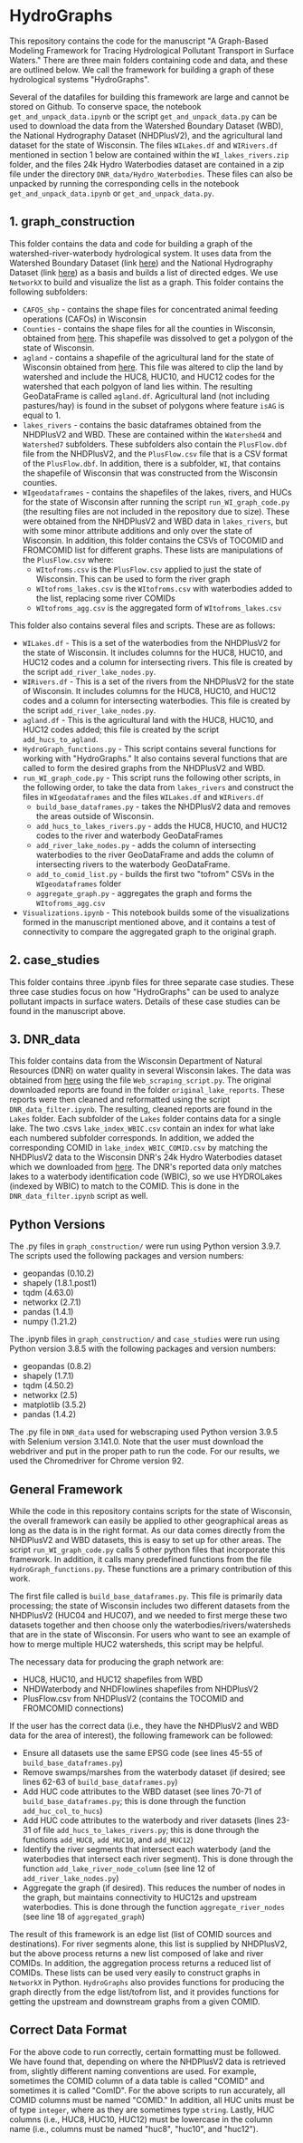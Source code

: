 # HydroGraphs

This repository contains the code for the manuscript "A Graph-Based Modeling Framework for Tracing Hydrological Pollutant Transport in Surface Waters." There are three main folders containing code and data, and these are outlined below. We call the framework for building a graph of these hydrological systems "HydroGraphs".

Several of the datafiles for building this framework are large and cannot be stored on Github. To conserve space, the notebook `get_and_unpack_data.ipynb` or the script `get_and_unpack_data.py` can be used to download the data from the Watershed Boundary Dataset (WBD), the National Hydrography Dataset (NHDPlusV2), and the agricultural land dataset for the state of Wisconsin. The files `WILakes.df` and `WIRivers.df` mentioned in section 1 below are contained within the `WI_lakes_rivers.zip` folder, and the files 24k Hydro Waterbodies dataset are contained in a zip file under the directory `DNR_data/Hydro_Waterbodies`. These files can also be unpacked by running the corresponding cells in the notebook `get_and_unpack_data.ipynb` or `get_and_unpack_data.py`. 

## 1. graph_construction
This folder contains the data and code for building a graph of the watershed-river-waterbody hydrological system. It uses data from the Watershed Boundary Dataset (link [here](https://apps.nationalmap.gov/downloader/#/)) and the National Hydrography Dataset (link [here](https://www.epa.gov/waterdata/get-nhdplus-national-hydrography-dataset-plus-data)) as a basis and builds a list of directed edges. We use `NetworkX` to build and visualize the list as a graph. This folder contains the following subfolders:

* `CAFOS_shp` - contains the shape files for concentrated animal feeding operations (CAFOs) in Wisconsin
* `Counties` - contains the shape files for all the counties in Wisconsin, obtained from [here](https://data-wi-dnr.opendata.arcgis.com/datasets/wi-dnr::county-boundaries-24k/about). This shapefile was dissolved to get a polygon of the state of Wisconsin. 
* `agland` - contains a shapefile of the agricultural land for the state of Wisconsin obtained from [here](https://doi.org/10.15482/USDA.ADC/1520625). This file was altered to clip the land by watershed and include the HUC8, HUC10, and HUC12 codes for the watershed that each polgyon of land lies within. The resulting GeoDataFrame is called `agland.df`. Agricultural land (not including pastures/hay) is found in the subset of polygons where feature `isAG` is equal to 1.
* `lakes_rivers` - contains the basic dataframes obtained from the NHDPlusV2 and WBD. These are contained within the `Watershed4` and `Watershed7` subfolders. These subfolders also contain the `PlusFlow.dbf` file from the NHDPlusV2, and the `PlusFlow.csv` file that is a CSV format of the `PlusFlow.dbf`. In addition, there is a subfolder, `WI`, that contains the shapefile of Wisconsin that was constructed from the Wisconsin counties. 
* `WIgeodataframes` - contains the shapefiles of the lakes, rivers, and HUCs for the state of Wisconsin after running the script `run_WI_graph_code.py` (the resulting files are not included in the repository due to size). These were obtained from the NHDPlusV2 and WBD data in `lakes_rivers`, but with some minor attribute additions and only over the state of Wisconsin. In addition, this folder contains the CSVs of TOCOMID and FROMCOMID list for different graphs. These lists are manipulations of the `PlusFlow.csv` where:
    * `WItofroms.csv` is the `PlusFlow.csv` applied to just the state of Wisconsin. This can be used to form the river graph
    * `WItofroms_lakes.csv` is the `WItofroms.csv` with waterbodies added to the list, replacing some river COMIDs
    * `WItofroms_agg.csv` is the aggregated form of `WItofroms_lakes.csv`

This folder also contains several files and scripts. These are as follows:

* `WILakes.df` - This is a set of the waterbodies from the NHDPlusV2 for the state of Wisconsin. It includes columns for the HUC8, HUC10, and HUC12 codes and a column for intersecting rivers. This file is created by the script `add_river_lake_nodes.py`.
* `WIRivers.df` - This is a set of the rivers from the NHDPlusV2 for the state of Wisconsin. It includes columns for the HUC8, HUC10, and HUC12 codes and a column for intersecting waterbodies. This file is created by the script `add_river_lake_nodes.py`.
* `agland.df` - This is the agricultural land with the HUC8, HUC10, and HUC12 codes added; this file is created by the script `add_hucs_to_agland`.
* `HydroGraph_functions.py` - This script contains several functions for working with "HydroGraphs." It also contains several functions that are called to form the desired graphs from the NHDPlusV2 and WBD.
* `run_WI_graph_code.py` - This script runs the following other scripts, in the following order, to take the data from `lakes_rivers` and construct the files in `WIgeodataframes` and the files `WILakes.df` and `WIRivers.df`
    * `build_base_dataframes.py` - takes the NHDPlusV2 data and removes the areas outside of Wisconsin.
    * `add_hucs_to_lakes_rivers.py` - adds the HUC8, HUC10, and HUC12 codes to the river and waterbody GeoDataFrames
    * `add_river_lake_nodes.py` - adds the column of intersecting waterbodies to the river GeoDataFrame and adds the column of intersecting rivers to the waterbody GeoDataFrame. 
    * `add_to_comid_list.py` - builds the first two "tofrom" CSVs in the `WIgeodataframes` folder
    * `aggregate_graph.py` - aggregates the graph and forms the `WItofroms_agg.csv`
* `Visualizations.ipynb` - This notebook builds some of the visualizations formed in the manuscript mentioned above, and it contains a test of connectivity to compare the aggregated graph to the original graph. 

## 2. case_studies

This folder contains three .ipynb files for three separate case studies. These three case studies focus on how "HydroGraphs" can be used to analyze pollutant impacts in surface waters. Details of these case studies can be found in the manuscript above.

## 3. DNR_data

This folder contains data from the Wisconsin Department of Natural Resources (DNR) on water quality in several Wisconsin lakes. The data was obtained from [here](https://dnr.wi.gov/lakes/waterquality/) using the file `Web_scraping_script.py`. The original downloaded reports are found in the folder `original_lake_reports`. These reports were then cleaned and reformatted using the script `DNR_data_filter.ipynb`. The resulting, cleaned reports are found in the `Lakes` folder. Each subfolder of the `Lakes` folder contains data for a single lake. The two .csvs `lake_index_WBIC.csv` contain an index for what lake each numbered subfolder corresponds. In addition, we added the corresponding COMID in `lake_index_WBIC_COMID.csv` by matching the NHDPlusV2 data to the Wisconsin DNR's 24k Hydro Waterbodies dataset which we downloaded from [here](https://data-wi-dnr.opendata.arcgis.com/datasets/31f1f67253074ef9afe46cd905bff07a/explore?location=44.938463%2C-89.279700%2C7.33). The DNR's reported data only matches lakes to a waterbody identification code (WBIC), so we use HYDROLakes (indexed by WBIC) to match to the COMID. This is done in the `DNR_data_filter.ipynb` script as well. 

## Python Versions

The .py files in `graph_construction/` were run using Python version 3.9.7. The scripts used the following packages and version numbers:
 
* geopandas (0.10.2)
* shapely (1.8.1.post1)
* tqdm (4.63.0)
* networkx (2.7.1)
* pandas (1.4.1)
* numpy (1.21.2)

The .ipynb files in `graph_construction/` and `case_studies` were run using Python version 3.8.5 with the following packages and version numbers:

* geopandas (0.8.2)
* shapely (1.7.1)
* tqdm (4.50.2)
* networkx (2.5)
* matplotlib (3.5.2)
* pandas (1.4.2)

The .py file in `DNR_data` used for webscraping used Python version 3.9.5 with Selenium version 3.141.0. Note that the user must download the webdriver and put in the proper path to run the code. For our results, we used the Chromedriver for Chrome version 92. 

## General Framework

While the code in this repository contains scripts for the state of Wisconsin, the overall framework can easily be applied to other geographical areas as long as the data is in the right format. As our data comes directly from the NHDPlusV2 and WBD datasets, this is easy to set up for other areas. The script `run_WI_graph_code.py` calls 5 other python files that incorporate this framework. In addition, it calls many predefined functions from the file `HydroGraph_functions.py`. These functions are a primary contribution of this work. 

The first file called is `build_base_dataframes.py`. This file is primarily data processing; the state of Wisconsin includes two different datasets from the NHDPlusV2 (HUC04 and HUC07), and we needed to first merge these two datasets together and then choose only the waterbodies/rivers/watersheds that are in the state of Wisconsin. For users who want to see an example of how to merge multiple HUC2 watersheds, this script may be helpful. 

The necessary data for producing the graph network are:
 * HUC8, HUC10, and HUC12 shapefiles from WBD
 * NHDWaterbody and NHDFlowlines shapefiles from NHDPlusV2
 * PlusFlow.csv from NHDPlusV2 (contains the TOCOMID and FROMCOMID connections)

If the user has the correct data (i.e., they have the NHDPlusV2 and WBD data for the area of interest), the following framework can be followed: 

 * Ensure all datasets use the same EPSG code (see lines 45-55 of `build_base_dataframes.py`)
 * Remove swamps/marshes from the waterbody dataset (if desired; see lines 62-63 of `build_base_dataframes.py`)
 * Add HUC code attributes to the WBD dataset (see lines 70-71 of `build_base_dataframes.py`; this is done through the function `add_huc_col_to_hucs`)
 * Add HUC code attributes to the waterbody and river datasets (lines 23-31 of file `add_hucs_to_lakes_rivers.py`; this is done through the functions `add_HUC8`, `add_HUC10`, and `add_HUC12`)
 * Identify the river segments that intersect each waterbody (and the waterbodies that intersect each river segment). This is done through the function `add_lake_river_node_column` (see line 12 of `add_river_lake_nodes.py`)
 * Aggregate the graph (if desired). This reduces the number of nodes in the graph, but maintains connectivity to HUC12s and upstream waterbodies. This is done through the function `aggregate_river_nodes` (see line 18 of `aggregated_graph`)

The result of this framework is an edge list (list of COMID sources and destinations). For river segments alone, this list is supplied by NHDPlusV2, but the above process returns a new list composed of lake and river COMIDs. In addition, the aggregation process returns a reduced list of COMIDs. These lists can be used very easily to construct graphs in `NetworkX` in Python. `HydroGraphs` also provides functions for producing the graph directly from the edge list/tofrom list, and it provides functions for getting the upstream and downstream graphs from a given COMID. 

## Correct Data Format

For the above code to run correctly, certain formatting must be followed. We have found that, depending on where the NHDPlusV2 data is retrieved from, slightly different naming conventions are used. For example, sometimes the COMID column of a data table is called "COMID" and sometimes it is called "ComID". For the above scripts to run accurately, all COMID columns must be named "COMID." In addition, all HUC units must be of type `integer`, where as they are sometimes type `string`. Lastly, HUC columns (i.e., HUC8, HUC10, HUC12) must be lowercase in the column name (i.e., columns must be named "huc8", "huc10", and "huc12"). 